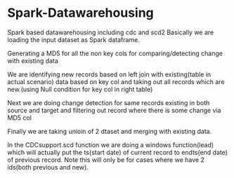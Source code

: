 # Spark-Datawarehousing
Spark based datawarehousing including cdc and scd2
Basically we are loading the input dataset as Spark dataframe.

Generating a MD5 for all the non key cols for comparing/detecting change with existing data

We are identifying new records based on left join with existing(table in actual scenario) data based on key col and taking out all records
which are new.(using Null condition for key col in right table)

Next we are doing change detection for same records existing in both source and target and filtering out record where there is some change via MD5 col

Finally we are taking unioin of 2 dtaset and merging with existing data.

In the CDCsupport.scd function we are doing a windows function(lead) which will actually put the ts(start date) of current record to endts(end date) of previous record. Note this will only be for cases where we have 2 ids(both previous and new).
